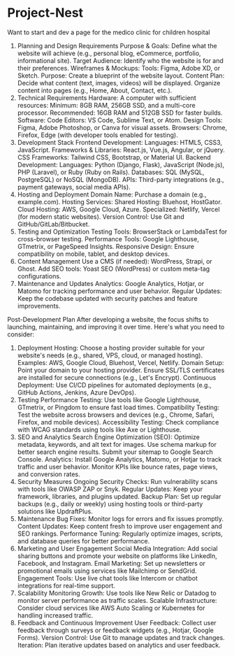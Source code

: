 # Project-Nest
Want to start and dev a page for the medico clinic for children hospital 
1. Planning and Design Requirements
Purpose & Goals: Define what the website will achieve (e.g., personal blog, eCommerce, portfolio, informational site).
Target Audience: Identify who the website is for and their preferences.
Wireframes & Mockups:
Tools: Figma, Adobe XD, or Sketch.
Purpose: Create a blueprint of the website layout.
Content Plan:
Decide what content (text, images, videos) will be displayed.
Organize content into pages (e.g., Home, About, Contact, etc.).
2. Technical Requirements
Hardware:
A computer with sufficient resources:
Minimum: 8GB RAM, 256GB SSD, and a multi-core processor.
Recommended: 16GB RAM and 512GB SSD for faster builds.
Software:
Code Editors:
VS Code, Sublime Text, or Atom.
Design Tools:
Figma, Adobe Photoshop, or Canva for visual assets.
Browsers:
Chrome, Firefox, Edge (with developer tools enabled for testing).
3. Development Stack
Frontend Development:
Languages:
HTML5, CSS3, JavaScript.
Frameworks & Libraries:
React.js, Vue.js, Angular, or jQuery.
CSS Frameworks:
Tailwind CSS, Bootstrap, or Material UI.
Backend Development:
Languages:
Python (Django, Flask), JavaScript (Node.js), PHP (Laravel), or Ruby (Ruby on Rails).
Databases:
SQL (MySQL, PostgreSQL) or NoSQL (MongoDB).
APIs:
Third-party integrations (e.g., payment gateways, social media APIs).
4. Hosting and Deployment
Domain Name: Purchase a domain (e.g., example.com).
Hosting Services:
Shared Hosting: Bluehost, HostGator.
Cloud Hosting: AWS, Google Cloud, Azure.
Specialized: Netlify, Vercel (for modern static websites).
Version Control:
Use Git and GitHub/GitLab/Bitbucket.
5. Testing and Optimization
Testing Tools:
BrowserStack or LambdaTest for cross-browser testing.
Performance Tools:
Google Lighthouse, GTmetrix, or PageSpeed Insights.
Responsive Design:
Ensure compatibility on mobile, tablet, and desktop devices.
6. Content Management
Use a CMS (if needed):
WordPress, Strapi, or Ghost.
Add SEO tools:
Yoast SEO (WordPress) or custom meta-tag configurations.
7. Maintenance and Updates
Analytics:
Google Analytics, Hotjar, or Matomo for tracking performance and user behavior.
Regular Updates:
Keep the codebase updated with security patches and feature improvements.

Post-Development Plan
After developing a website, the focus shifts to launching, maintaining, and improving it over time. Here's what you need to consider:

1. Deployment
Hosting:
Choose a hosting provider suitable for your website's needs (e.g., shared, VPS, cloud, or managed hosting).
Examples: AWS, Google Cloud, Bluehost, Vercel, Netlify.
Domain Setup:
Point your domain to your hosting provider.
Ensure SSL/TLS certificates are installed for secure connections (e.g., Let's Encrypt).
Continuous Deployment:
Use CI/CD pipelines for automated deployments (e.g., GitHub Actions, Jenkins, Azure DevOps).
2. Testing
Performance Testing:
Use tools like Google Lighthouse, GTmetrix, or Pingdom to ensure fast load times.
Compatibility Testing:
Test the website across browsers and devices (e.g., Chrome, Safari, Firefox, and mobile devices).
Accessibility Testing:
Check compliance with WCAG standards using tools like Axe or Lighthouse.
3. SEO and Analytics
Search Engine Optimization (SEO):
Optimize metadata, keywords, and alt text for images.
Use schema markup for better search engine results.
Submit your sitemap to Google Search Console.
Analytics:
Install Google Analytics, Matomo, or Hotjar to track traffic and user behavior.
Monitor KPIs like bounce rates, page views, and conversion rates.
4. Security Measures
Ongoing Security Checks:
Run vulnerability scans with tools like OWASP ZAP or Snyk.
Regular Updates:
Keep your framework, libraries, and plugins updated.
Backup Plan:
Set up regular backups (e.g., daily or weekly) using hosting tools or third-party solutions like UpdraftPlus.
5. Maintenance
Bug Fixes:
Monitor logs for errors and fix issues promptly.
Content Updates:
Keep content fresh to improve user engagement and SEO rankings.
Performance Tuning:
Regularly optimize images, scripts, and database queries for better performance.
6. Marketing and User Engagement
Social Media Integration:
Add social sharing buttons and promote your website on platforms like LinkedIn, Facebook, and Instagram.
Email Marketing:
Set up newsletters or promotional emails using services like Mailchimp or SendGrid.
Engagement Tools:
Use live chat tools like Intercom or chatbot integrations for real-time support.
7. Scalability
Monitoring Growth:
Use tools like New Relic or Datadog to monitor server performance as traffic scales.
Scalable Infrastructure:
Consider cloud services like AWS Auto Scaling or Kubernetes for handling increased traffic.
8. Feedback and Continuous Improvement
User Feedback:
Collect user feedback through surveys or feedback widgets (e.g., Hotjar, Google Forms).
Version Control:
Use Git to manage updates and track changes.
Iteration:
Plan iterative updates based on analytics and user feedback.

